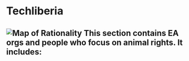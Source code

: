 # Techliberia

![Map of Rationality](/images/maps/map_techliberia.png)
This section contains EA orgs and people who focus on animal rights. It includes:
- 